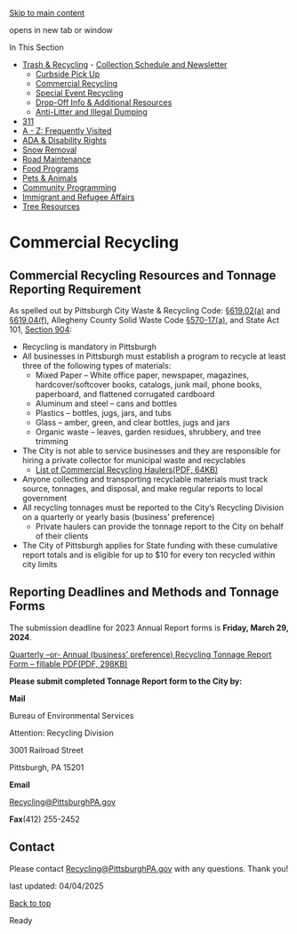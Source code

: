 [Skip to main content](https://www.pittsburghpa.gov/Resident-Services/Trash-Recycling/Commercial-Recycling#main-content)

opens in new tab or window

In This Section

- [Trash & Recycling](https://www.pittsburghpa.gov/Resident-Services/Trash-Recycling)  - [Collection Schedule and Newsletter](https://www.pittsburghpa.gov/Resident-Services/Trash-Recycling/Collection-Schedule-and-Newsletter)
  - [Curbside Pick Up](https://www.pittsburghpa.gov/Resident-Services/Trash-Recycling/Curbside-Pick-Up)
  - [Commercial Recycling](https://www.pittsburghpa.gov/Resident-Services/Trash-Recycling/Commercial-Recycling)
  - [Special Event Recycling](https://www.pittsburghpa.gov/Resident-Services/Trash-Recycling/Special-Event-Recycling)
  - [Drop-Off Info & Additional Resources](https://www.pittsburghpa.gov/Resident-Services/Trash-Recycling/Drop-Off-Info-Additional-Resources)
  - [Anti-Litter and Illegal Dumping](https://www.pittsburghpa.gov/Resident-Services/Trash-Recycling/Anti-Litter-and-Illegal-Dumping)
- [311](https://www.pittsburghpa.gov/Resident-Services/311)
- [A - Z: Frequently Visited](https://www.pittsburghpa.gov/Resident-Services/A-Z-Frequently-Visited)
- [ADA & Disability Rights](https://www.pittsburghpa.gov/Resident-Services/ADA-Disability-Rights)
- [Snow Removal](https://www.pittsburghpa.gov/Resident-Services/Snow-Removal)
- [Road Maintenance](https://www.pittsburghpa.gov/Resident-Services/Road-Maintenance)
- [Food Programs](https://www.pittsburghpa.gov/Resident-Services/Food-Programs)
- [Pets & Animals](https://www.pittsburghpa.gov/Resident-Services/Pets-Animals)
- [Community Programming](https://www.pittsburghpa.gov/Resident-Services/Community-Programming)
- [Immigrant and Refugee Affairs](https://www.pittsburghpa.gov/Resident-Services/Immigrant-and-Refugee-Affairs)
- [Tree Resources](https://www.pittsburghpa.gov/Resident-Services/Tree-Resources)

# Commercial Recycling

## Commercial Recycling Resources and Tonnage Reporting Requirement

As spelled out by Pittsburgh City Waste & Recycling Code: [§619.02(a)](https://library.municode.com/pa/pittsburgh/codes/code_of_ordinances?nodeId=COOR_TITSIXCO_ARTIRERIAC_CH619MUWARE_S619.01DE) and [§619.04(f)](https://library.municode.com/pa/pittsburgh/codes/code_of_ordinances?nodeId=COOR_TITSIXCO_ARTIRERIAC_CH619MUWARE_S619.01DE), Allegheny County Solid Waste Code [§570-17(a)](https://ecode360.com/8484791?highlight=hauled,hauling,waste,waste%20waste,wastes&searchId=4481513878904057#8484845), and State Act 101, [Section 904](https://www.legis.state.pa.us/WU01/LI/LI/US/HTM/1988/0/0101.009.000.004.000..HTM?11):

- Recycling is mandatory in Pittsburgh
- All businesses in Pittsburgh must establish a program to recycle at least three of the following types of materials:
  - Mixed Paper – White office paper, newspaper, magazines, hardcover/softcover books, catalogs, junk mail, phone books, paperboard, and flattened corrugated cardboard
  - Aluminum and steel – cans and bottles
  - Plastics – bottles, jugs, jars, and tubs
  - Glass – amber, green, and clear bottles, jugs and jars
  - Organic waste – leaves, garden residues, shrubbery, and tree trimming
- The City is not able to service businesses and they are responsible for hiring a private collector for municipal waste and recyclables
  - [List of Commercial Recycling Haulers(PDF, 64KB)](https://www.pittsburghpa.gov/files/assets/city/v/2/dpw/documents/2024-commercial-haulers-list.pdf "2024-Commercial-Haulers-List.pdf")
- Anyone collecting and transporting recyclable materials must track source, tonnages, and disposal, and make regular reports to local government
- All recycling tonnages must be reported to the City’s Recycling Division on a quarterly or yearly basis (business’ preference)
  - Private haulers can provide the tonnage report to the City on behalf of their clients
- The City of Pittsburgh applies for State funding with these cumulative report totals and is eligible for up to $10 for every ton recycled within city limits

## Reporting Deadlines and Methods and Tonnage Forms

The submission deadline for 2023 Annual Report forms is **Friday, March 29, 2024**.

[Quarterly –or- Annual (business’ preference) Recycling Tonnage Report Form – fillable PDF(PDF, 298KB)](https://www.pittsburghpa.gov/files/assets/city/v/1/dpw/documents/fm12-transporter-report-form-final-2024_correctedform-1.pdf)

**Please submit completed Tonnage Report form to the City by:**

**Mail**

Bureau of Environmental Services

Attention: Recycling Division

3001 Railroad Street

Pittsburgh, PA 15201

**Email**

[Recycling@PittsburghPA.gov](mailto:Recycling@PittsburghPA.gov)

**Fax**(412) 255-2452

## Contact

Please contact [Recycling@PittsburghPA.gov](mailto:Recycling@PittsburghPA.gov) with any questions. Thank you!

last updated: 04/04/2025

[Back to top](https://www.pittsburghpa.gov/Resident-Services/Trash-Recycling/Commercial-Recycling#body-top)

Ready
